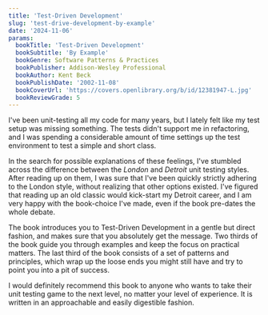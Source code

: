 ```yaml
---
title: 'Test-Driven Development'
slug: 'test-drive-development-by-example'
date: '2024-11-06'
params:
  bookTitle: 'Test-Driven Development'
  bookSubtitle: 'By Example'
  bookGenre: Software Patterns & Practices
  bookPublisher: Addison-Wesley Professional
  bookAuthor: Kent Beck
  bookPublishDate: '2002-11-08'
  bookCoverUrl: 'https://covers.openlibrary.org/b/id/12381947-L.jpg'
  bookReviewGrade: 5
---
```


I've been unit-testing all my code for many years, but I lately felt like my test setup was missing something. The tests didn't support me in refactoring, and I was spending a considerable amount of time settings up the test environment to test a simple and short class.

In the search for possible explanations of these feelings, I've stumbled across the difference between the _London_ and _Detroit_ unit testing styles. After reading up on them, I was sure that I've been quickly strictly adhering to the London style, without realizing that other options existed. I've figured that reading up an old classic would kick-start my Detroit career, and I am very happy with the book-choice I've made, even if the book pre-dates the whole debate.

The book introduces you to Test-Driven Development in a gentle but direct fashion, and makes sure that you absolutely get the message. Two thirds of the book guide you through examples and keep the focus on practical matters. The last third of the book consists of a set of patterns and principles, which wrap up the loose ends you might still have and try to point you into a pit of success.

I would definitely recommend this book to anyone who wants to take their unit testing game to the next level, no matter your level of experience. It is written in an approachable and easily digestible fashion.
